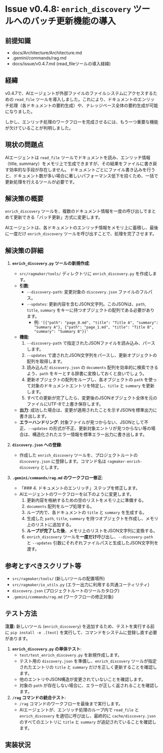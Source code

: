 # Issue v0.4.8: `enrich_discovery` ツールへのバッチ更新機能の導入

## 前提知識
- docs/Architecture/Architecture.md
- .gemini/commands/rag.md
- docs/issue/v0.4.7.md (read_fileツールの導入経緯)

## 経緯
v0.4.7で、AIエージェントが外部ファイルのファイルシステムにアクセスするための `read_file` ツールを導入しました。これにより、ドキュメントのエンリッチ処理（各ドキュメントの要約生成）や、ナレッジベース全体の要約生成が可能になりました。

しかし、エンリッチ処理のワークフローを完成させるには、もう一つ重要な機能が欠けていることが判明しました。

## 現状の問題点
AIエージェントは `read_file` ツールでドキュメントを読み、エンリッチ情報（title, summary）をメモリ上で生成できますが、その結果をファイルに書き戻す効率的な手段が存在しません。
ドキュメントごとにファイル書き込みを行うと、ドキュメント数が多い場合に著しいパフォーマンス低下を招くため、一括で更新処理を行えるツールが必要です。

## 解決策の概要
`enrich_discovery` ツールを、複数のドキュメント情報を一度の呼び出しでまとめて更新できる「バッチ更新」方式に変更します。

AIエージェントは、各ドキュメントのエンリッチ情報をメモリ上に蓄積し、最後に一度だけ `enrich_discovery` ツールを呼び出すことで、処理を完了させます。

## 解決策の詳細
1.  **`enrich_discovery.py` ツールの新規作成**:
    -   `src/ragmaker/tools/` ディレクトリに `enrich_discovery.py` を作成します。
    -   **引数**:
        -   `--discovery-path`: 変更対象の `discovery.json` ファイルのフルパス。
        -   `--updates`: 更新内容を含むJSON文字列。このJSONは、`path`, `title`, `summary` をキーに持つオブジェクトの配列である必要があります。
            -   例: `'[{"path": "page_0.md", "title": "Title A", "summary": "Summary A"}, {"path": "page_1.md", "title": "Title B", "summary": "Summary B"}]'`
    -   **機能**:
        1.  `--discovery-path` で指定されたJSONファイルを読み込み、パースします。
        2.  `--updates` で渡されたJSON文字列をパースし、更新オブジェクトの配列を取得します。
        3.  読み込んだ `discovery.json` の `documents` 配列を効率的に検索できるよう、`path` をキーとする辞書に変換しておくと良いでしょう。
        4.  更新オブジェクトの配列をループし、各オブジェクトの `path` を使って対象のドキュメントエントリを特定し、`title` と `summary` を更新します。
        5.  すべての更新が完了したら、変更後のJSONオブジェクト全体を元のファイルにUTF-8で上書き保存します。
    -   **出力**: 成功した場合は、変更が適用されたことを示すJSONを標準出力に書き出します。
    -   **エラーハンドリング**: 対象ファイルが見つからない、JSONとして不正、`--updates` の形式が不正、更新対象エントリが見つからない等の場合は、構造化されたエラー情報を標準エラー出力に書き出します。

2.  **`discovery.json` への登録**:
    -   作成した `enrich_discovery` ツールを、プロジェクトルートの `discovery.json` に登録します。コマンド名は `ragmaker-enrich-discovery` とします。

3.  **`.gemini/commands/rag.md` のワークフロー修正**:
    -   「### 4. ドキュメントのエンリッチ」ステップを修正します。
    -   AIエージェントのワークフローを以下のように変更します。
        1.  更新内容を格納するための空のリストをメモリ上に準備する。
        2.  `documents` 配列をループ処理する。
        3.  ループ内で、各ドキュメントの `title` と `summary` を生成する。
        4.  生成した `path`, `title`, `summary` を持つオブジェクトを作成し、メモリ上のリストに追加する。
        5.  **ループが完了した後**、メモリ上のリストをJSON文字列に変換する。
        6.  `enrich_discovery` ツールを**一度だけ**呼び出し、`--discovery-path` と `--updates` 引数にそれぞれファイルパスと生成したJSON文字列を渡す。

## 参考とすべきスクリプト等
-   `src/ragmaker/tools/` (新しいツールの配置場所)
-   `src/ragmaker/io_utils.py` (エラー出力に利用する共通ユーティリティ)
-   `discovery.json` (プロジェクトルートのツールカタログ)
-   `.gemini/commands/rag.md` (ワークフローの修正対象)

## テスト方法
**注意:** 新しいツール (`enrich_discovery`) を追加するため、テストを実行する前に `pip install -e .[test]` を実行して、コマンドをシステムに登録し直す必要があります。

1.  **`enrich_discovery.py` の単体テスト**:
    -   `test/test_enrich_discovery.py` を新規作成します。
    -   テスト用の `discovery.json` を準備し、`enrich_discovery` ツールが指定されたエントリの `title` と `summary` だけを正しく更新することを確認します。
    -   他のエントリやJSON構造が変更されていないことを確認します。
    -   対象の `path` が存在しない場合に、エラーが正しく返されることを確認します。
2.  **`/rag` コマンドの統合テスト**:
    -   `/rag` コマンドのワークフローを最後まで実行します。
    -   AIエージェントが、エンリッチ処理のループ内で `read_file` と `enrich_discovery` を適切に呼び出し、最終的に `cache/discovery.json` のすべてのエントリに `title` と `summary` が追記されていることを確認します。

## 実装状況

